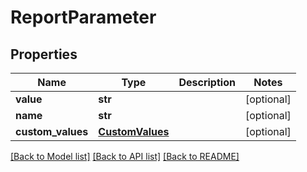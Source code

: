 # ReportParameter

## Properties
Name | Type | Description | Notes
------------ | ------------- | ------------- | -------------
**value** | **str** |  | [optional] 
**name** | **str** |  | [optional] 
**custom_values** | [**CustomValues**](CustomValues.md) |  | [optional] 

[[Back to Model list]](../README.md#documentation-for-models) [[Back to API list]](../README.md#documentation-for-api-endpoints) [[Back to README]](../README.md)

